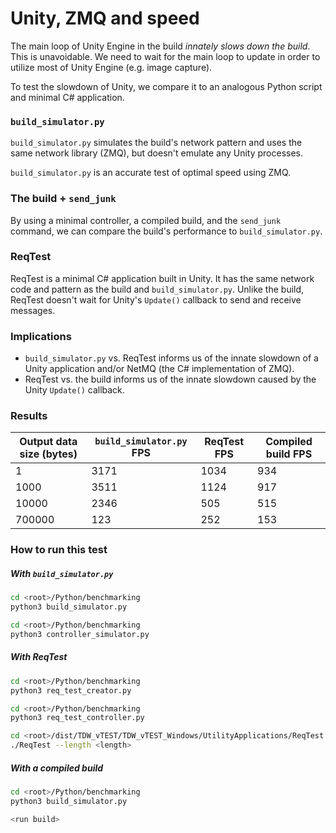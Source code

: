 # Unity, ZMQ and speed

The main loop of Unity Engine in the build _innately slows down the build_. This is unavoidable. We need to wait for the main loop to update in order to utilize most of Unity Engine (e.g. image capture).

 To test the slowdown of Unity, we compare it to an analogous Python script and minimal C# application.

### `build_simulator.py`

`build_simulator.py` simulates the build's network pattern and uses the same network library (ZMQ), but doesn't emulate any Unity processes.

`build_simulator.py` is an accurate test of optimal speed using ZMQ.

### The build + `send_junk`

By using a minimal controller, a compiled build, and the `send_junk` command, we can compare the build's performance to `build_simulator.py`.

### ReqTest

ReqTest is a minimal C# application built in Unity. It has the same network code and pattern as the build and `build_simulator.py`. Unlike the build, ReqTest doesn't wait for Unity's `Update()` callback to send and receive messages. 

### Implications

- `build_simulator.py` vs. ReqTest informs us of the innate slowdown of a Unity application and/or NetMQ (the C# implementation of ZMQ).
- ReqTest vs. the build informs us of the innate slowdown caused by the Unity `Update()` callback.

### Results

| Output data size (bytes) | `build_simulator.py` FPS    | ReqTest FPS | Compiled build FPS      |
| ---------------- | --------------------------- | ----------------------- | ----------------------- |
| 1                | 3171  | 1034 | 934 |
| 1000             | 3511 | 1124 | 917 |
| 10000            | 2346 | 505 | 515 |
| 700000           | 123 | 252 | 153 |

### How to run this test

##### With `build_simulator.py`

```bash
cd <root>/Python/benchmarking
python3 build_simulator.py
```

```bash
cd <root>/Python/benchmarking
python3 controller_simulator.py
```

##### With ReqTest

```bash
cd <root>/Python/benchmarking
python3 req_test_creator.py
```

```bash
cd <root>/Python/benchmarking
python3 req_test_controller.py
```

```bash
cd <root>/dist/TDW_vTEST/TDW_vTEST_Windows/UtilityApplications/ReqTest
./ReqTest --length <length>
```

##### With a compiled build

```bash
cd <root>/Python/benchmarking
python3 build_simulator.py
```

```bash
<run build>
```

